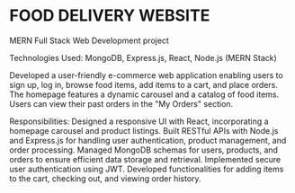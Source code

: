 # FOOD DELIVERY WEBSITE

MERN Full Stack Web Development project

Technologies Used: MongoDB, Express.js, React, Node.js (MERN Stack)

Developed a user-friendly e-commerce web application enabling users to sign up, log in, browse food items, add items to a cart, and place orders. The homepage features a dynamic carousel and a catalog of food items. Users can view their past orders in the "My Orders" section.

Responsibilities:
Designed a responsive UI with React, incorporating a homepage carousel and product listings.
Built RESTful APIs with Node.js and Express.js for handling user authentication, product management, and order processing.
Managed MongoDB schemas for users, products, and orders to ensure efficient data storage and retrieval.
Implemented secure user authentication using JWT.
Developed functionalities for adding items to the cart, checking out, and viewing order history.
